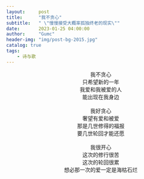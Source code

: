 ```yaml
---
layout:     post
title:      "我不贪心"
subtitle:   " \"慢慢接受大概率孤独终老的现实\""
date:       2023-01-25 04:00:00
author:     "Gumc"
header-img: "img/post-bg-2015.jpg"
catalog: true
tags:
    - 诗与歌
---
```

<center>
我不贪心­<br/>
只希望新的一年­<br/>
我爱和我被爱的人­<br/>
能出现在我身边­<br/>
<br/>
</center>
<center>
我好贪心­<br/>
奢望有爱和被爱­<br/>
那是几世修得的福报­<br/>
要几世轮回才能还愿­<br/>
<br/>
</center>
<center>
我很开心­<br/>
这次的修行很苦­<br/>
这次的轮回很累­<br/>
想必那一次的爱一定是海枯石烂­<br/>
</center>
